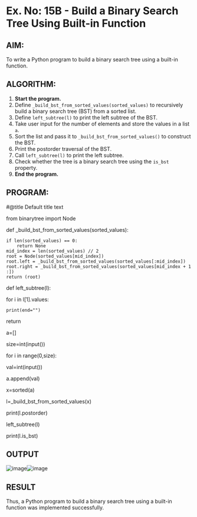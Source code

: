 # Ex. No: 15B - Build a Binary Search Tree Using Built-in Function

## AIM:
To write a Python program to build a binary search tree using a built-in function.


## ALGORITHM:

1. **Start the program.**
2. Define `_build_bst_from_sorted_values(sorted_values)` to recursively build a binary search tree (BST) from a sorted list.
3. Define `left_subtree(l)` to print the left subtree of the BST.
4. Take user input for the number of elements and store the values in a list `a`.
5. Sort the list and pass it to `_build_bst_from_sorted_values()` to construct the BST.
6. Print the postorder traversal of the BST.
7. Call `left_subtree(l)` to print the left subtree.
8. Check whether the tree is a binary search tree using the `is_bst` property.
9. **End the program.**

## PROGRAM:

#@title Default title text

from binarytree import Node

def _build_bst_from_sorted_values(sorted_values):
    
    if len(sorted_values) == 0:
        return None
    mid_index = len(sorted_values) // 2
    root = Node(sorted_values[mid_index])
    root.left = _build_bst_from_sorted_values(sorted_values[:mid_index])
    root.right = _build_bst_from_sorted_values(sorted_values[mid_index + 1 :])  
    return (root)

def left_subtree(l):

  for i in l[1].values:
  
    print(end="")
  return 

a=[]

size=int(input())

for i in range(0,size):

  val=int(input())
  
  a.append(val)
  
x=sorted(a)

l=_build_bst_from_sorted_values(x)

print(l.postorder)

left_subtree(l)

print(l.is_bst)

## OUTPUT
![image](https://github.com/user-attachments/assets/f9a36181-2f49-4b72-bb9b-443a2fe79068)![image](https://github.com/user-attachments/assets/e21af8f5-3a82-42b4-9f77-f7553565061f)



## RESULT
Thus, a Python program to build a binary search tree using a built-in function was implemented successfully.
